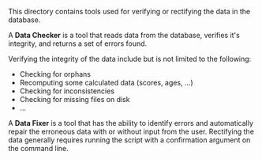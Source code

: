 This directory contains tools used for verifying or rectifying the data 
in the database. 

A **Data Checker** is a tool that reads data from the database, verifies 
it's integrity, and returns a set of errors found. 

Verifying the integrity of the data include but is not limited to the following:
 - Checking for orphans
 - Recomputing some calculated data (scores, ages, ...)
 - Checking for inconsistencies
 - Checking for missing files on disk
 - ...
 
 A **Data Fixer** is a tool that has the ability to identify errors and 
 automatically repair the erroneous data with or without input from the 
 user. Rectifying the data generally requires running the script with 
 a confirmation argument on the command line.